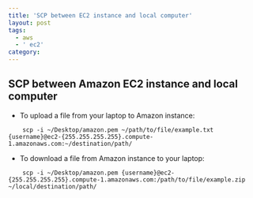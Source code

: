 ```yaml
---
title: 'SCP between EC2 instance and local computer'
layout: post
tags:
  - aws
  - ' ec2'
category: 
---
```

## SCP between Amazon EC2 instance and local computer
- To upload a file from your laptop to Amazon instance:

```
    scp -i ~/Desktop/amazon.pem ~/path/to/file/example.txt  {username}@ec2-{255.255.255.255}.compute-1.amazonaws.com:~/destination/path/
```

- To download a file from Amazon instance to your laptop:  

```
    scp -i ~/Desktop/amazon.pem {username}@ec2-{255.255.255.255}.compute-1.amazonaws.com:/path/to/file/example.zip ~/local/destination/path/

```